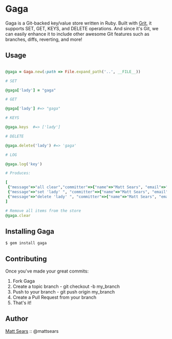 Gaga
==========

Gaga is a Git-backed key/value store written in Ruby. Built with
[Grit](https://github.com/mojombo/grit), it supports SET, GET, KEYS, and DELETE
operations. And since it's Git, we can easily enhance it to include other
awesome Git features such as branches, diffs, reverting, and more!


Usage
----------

```ruby

@gaga = Gaga.new(:path => File.expand_path('..', __FILE__))

# SET

@gaga['lady'] = "gaga"

# GET

@gaga['lady'] #=> "gaga"

# KEYS

@gaga.keys  #=> ['lady']

# DELETE

@gaga.delete('lady') #=> 'gaga'

# LOG

@gaga.log('key')

# Produces:

[
 {"message"=>"all clear","committer"=>{"name"=>"Matt Sears", "email"=>"matt@mattsears.com"}, "committed_date"=>"2011-09-05..."},
 {"message"=>"set 'lady' ", "committer"=>{"name"=>"Matt Sears", "email"=>"matt@mattsears.com"}, "committed_date"=>"2011-09-05..."}
 {"message"=>"delete 'lady' ", "committer"=>{"name"=>"Matt Sears", "email"=>"matt@mattsears.com"}, "committed_date"=>"2011-09-05..."}
]

# Remove all items from the store
@gaga.clear

```

Installing Gaga
----------

```
$ gem install gaga

```

Contributing
----------

Once you've made your great commits:

1. Fork Gaga
2. Create a topic branch - git checkout -b my_branch
3. Push to your branch - git push origin my_branch
4. Create a Pull Request from your branch
5. That's it!

Author
----------
[Matt Sears](https://wwww.mattsears.com) :: @mattsears

